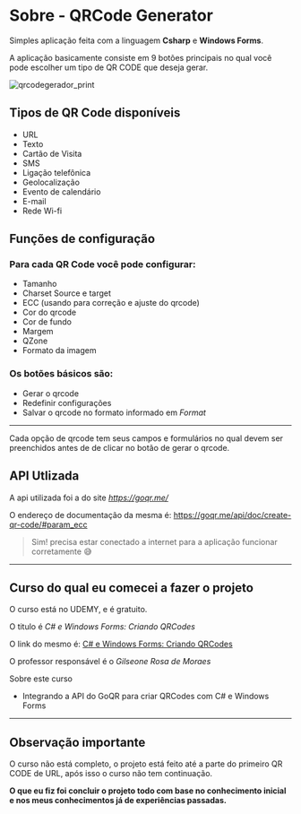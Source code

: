 # Sobre - QRCode Generator

Simples aplicação feita com a linguagem **Csharp** e **Windows Forms**.

A aplicação basicamente consiste em 9 botões principais no qual você pode escolher um tipo de QR CODE que deseja gerar.

![qrcodegerador_print](https://user-images.githubusercontent.com/26803292/126875696-3de3f5a8-0316-4c92-a132-78db96804e3c.png)

## Tipos de QR Code disponíveis

- URL
- Texto
- Cartão de Visita
- SMS
- Ligação telefônica
- Geolocalização
-  Evento de calendário
- E-mail
- Rede Wi-fi

## Funções de configuração

### Para cada QR Code você pode configurar:

- Tamanho
- Charset Source e target
- ECC (usando para correção e ajuste do qrcode)
- Cor do qrcode
- Cor de fundo
- Margem
- QZone
- Formato da imagem

### Os botões básicos são:

- Gerar o qrcode
- Redefinir configurações
- Salvar o qrcode no formato informado em *Format*

***

Cada opção de qrcode tem seus campos e formulários no qual devem ser preenchidos antes de de clicar no botão de gerar o qrcode.



## API Utlizada

A api utilizada foi a do site *https://goqr.me/*

O endereço de documentação da mesma é: https://goqr.me/api/doc/create-qr-code/#param_ecc

> Sim! precisa estar conectado a internet para a aplicação funcionar corretamente 😅

***

## Curso do qual eu comecei a fazer o projeto

O curso está no UDEMY, e é gratuito.

O titulo é *C# e Windows Forms: Criando QRCodes*

O link do mesmo é: [C# e Windows Forms: Criando QRCodes](https://www.udemy.com/course/csharp-e-windows-forms-criando-qrcodes/)

O professor responsável é o *Gilseone Rosa de Moraes*

Sobre este curso

- Integrando a API do GoQR para criar QRCodes com C# e Windows Forms

***

## Observação importante

O curso não está completo, o projeto está feito até a parte do primeiro QR CODE de URL, após isso o curso não tem continuação.

**O que eu fiz foi concluir o projeto todo com base no conhecimento inicial e nos meus conhecimentos já de experiências passadas.**

